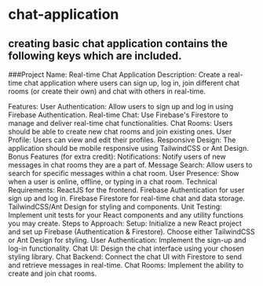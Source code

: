 # chat-application
## creating basic chat application contains the following keys which are included.
###Project Name: Real-time Chat Application
Description:
Create a real-time chat application where users can sign up, log in, join different chat rooms (or create their own) and chat with others in real-time.

Features:
User Authentication: Allow users to sign up and log in using Firebase Authentication.
Real-time Chat: Use Firebase's Firestore to manage and deliver real-time chat functionalities.
Chat Rooms: Users should be able to create new chat rooms and join existing ones.
User Profile: Users can view and edit their profiles.
Responsive Design: The application should be mobile responsive using TailwindCSS or Ant Design.
Bonus Features (for extra credit):
Notifications: Notify users of new messages in chat rooms they are a part of.
Message Search: Allow users to search for specific messages within a chat room.
User Presence: Show when a user is online, offline, or typing in a chat room.
Technical Requirements:
ReactJS for the frontend.
Firebase Authentication for user sign up and log in.
Firebase Firestore for real-time chat and data storage.
TailwindCSS/Ant Design for styling and components.
Unit Testing: Implement unit tests for your React components and any utility functions you may create.
Steps to Approach:
Setup: Initialize a new React project and set up Firebase (Authentication & Firestore). Choose either TailwindCSS or Ant Design for styling.
User Authentication: Implement the sign-up and log-in functionality.
Chat UI: Design the chat interface using your chosen styling library.
Chat Backend: Connect the chat UI with Firestore to send and retrieve messages in real-time.
Chat Rooms: Implement the ability to create and join chat rooms.
